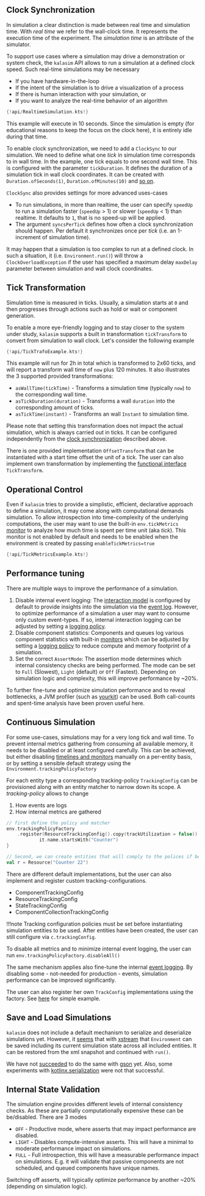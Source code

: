 ## Clock Synchronization

In simulation a clear distinction is made between real time and simulation time. With *real time* we refer to the wall-clock time. It represents the execution time of the experiment. The *simulation time* is an attribute of the simulator.

To support use cases where a simulation may drive a demonstration or system check, the `kalasim` API allows to run a simulation at a defined clock speed. Such real-time simulations may be necessary

* If you have hardware-in-the-loop
* If the intent of the simulation is to drive a visualization of a process
* If there is human interaction with your simulation, or
* If you want to analyze the real-time behavior of an algorithm

```kotlin hl_lines="9"
{!api/RealtimeSimulation.kts!}
```
This example will execute in 10 seconds. Since the simulation is empty (for educational reasons to keep the focus on the clock here), it is entirely idle during that time.

To enable clock synchronization, we need to add a `ClockSync` to our simulation. We need to define what one _tick_ in simulation time corresponds to in wall time. In the example, one tick equals to one second wall time. This is configured with the parameter `tickDuration`. It defines the duration of a simulation tick in wall clock coordinates. It can be created with `Duration.ofSeconds(1)`, `Duration.ofMinutes(10)` and [so on](https://docs.oracle.com/en/java/javase/11/docs/api/java.base/java/time/Duration.html).

`ClockSync` also provides settings for more advanced uses-cases

* To run simulations, in more than realtime, the user can specify `speedUp` to run a simulation faster (`speedUp` > 1) or slower (`speedUp` < 1) than realtime. It defaults to `1`, that is no speed-up will be applied.
* The argument `syncsPerTick` defines how often a clock synchronization should happen. Per default it synchronizes once per _tick_ (i.e. an 1-increment of simulation time).


It may happen that a simulation is too complex to run at a defined clock. In such a situation, it (i.e. `Environment.run()`) will throw a `ClockOverloadException` if the user has specified a maximum delay `maxDelay` parameter between simulation and wall clock coordinates.


<!-- Inspired by <https://simpy.readthedocs.io/en/latest/topical_guides/real-time-simulations.html>-->

## Tick Transformation

Simulation time is measured in ticks. Usually, a simulation starts at `0` and then progresses through actions such as hold or wait or component generation.

To enable a more eye-friendly logging and to stay closer to the system under study, `kalasim` supports a built in transformation `tickTransform` to convert from simulation to wall clock. Let's consider the following example

```kotlin hl_lines="9"
{!api/TickTrafoExample.kts!}
```
This example will run for 2h in total which is transformed to 2x60 ticks, and will report a transform wall time of `now` plus 120 minutes. It also illustrates the 3 supported provided transformations:

* `asWallTime(tickTime)` - Transforms a simulation time (typically `now`) to the corresponding wall time.
* `asTickDuration(duration)` - Transforms a wall `duration` into the corresponding amount of ticks.
* `asTickTime(instant)` - Transforms an wall `Instant` to simulation time.
 

Please note that setting this transformation does not impact the actual simulation, which is always carried out in ticks. It can be configured independently from the [clock synchronization](#clock-synchronization) described above.

There is one provided implementation `OffsetTransform` that can be instantiated with  a start time offset the unit of a tick. The user can also implement own transformation by implementing the [functional interface](https://kotlinlang.org/docs/reference/fun-interfaces.html) `TickTransform`.

## Operational Control

Even if `kalasim` tries to provide a simplistic, efficient, declarative approach to define a simulation, it may come along with computational demands simulation. To allow introspection into time-complexity of the underlying computations, the user may want to use the built-in `env.tickMetrics` [monitor](monitors.md) to analyze how much time is spent per time unit (aka *tick*). This monitor is not enabled by default and needs to be enabled when the environment is created by passing `enableTickMetrics=true`

```kotlin hl_lines="5"
{!api/TickMetricsExample.kts!}
```

[comment]: <> (<!-- Also see https://cran.r-project.org/web/packages/simmer/vignettes/simmer-01-introduction.html#replication --> )

## Performance tuning

There are multiple ways to improve the performance of a simulation. 

1. Disable internal event logging: The [interaction model](component.md) is configured by default to provide insights into the simulation via the [event log](events.md). However, to optimize performance of a simulation a user may want to consume only custom event-types. If so, internal interaction logging can be adjusted by setting a [logging policy](#continuous-simulation).  
2. Disable component statistics: Components and queues log various component statistics with built-in [monitors](monitors.md) which can be adjusted by setting a [logging policy](#continuous-simulation) to reduce compute and memory footprint of a simulation.  
3. Set the correct `AssertMode`: The assertion mode determines which internal consistency checks are being performed.  The mode can be set to `Full` (Slowest), `Light` (default) or `Off` (Fastest). Depending on simulation logic and complexity, this will improve performance by ~20%.


To further fine-tune and optimize simulation performance and to reveal bottlenecks, a JVM profiler (such as [yourkit](https://www.yourkit.com/)) can be used. Both call-counts and spent-time analysis have been proven useful here. 

## Continuous Simulation

For some use-cases, simulations may for a very long tick and wall time. To prevent internal metrics gathering from consuming all available memory, it needs to be disabled or at least configured carefully. This can be achieved, but either disabling [timelines and monitors](monitors.md) manually on a per-entity basis, or by setting a sensible default strategy using the `Environment.trackingPolicyFactory`

For each entity type a corresponding tracking-policy `TrackingConfig` can be provisioned along with an entity matcher to narrow down its scope. A _tracking-policy_ allows to change 

1. How events are logs 
2. How internal metrics are gathered

```kotlin
// first define the policy and matcher
env.trackingPolicyFactory
    .register(ResourceTrackingConfig().copy(trackUtilization = false)) {
            it.name.startsWith("Counter")
}

// Second, we can create entities that will comply to the polices if being matched
val r = Resource("Counter 22")
```

There are different default implementations, but the user can also implement and register custom tracking-configurations.

* ComponentTrackingConfig
* ResourceTrackingConfig
* StateTrackingConfig
* ComponentCollectionTrackingConfig


!!!note
    Tracking configuration policies must be set before instantiating simulation entities to be used. After entities have been created, the user can still configure via `c.trackingConfig`.

To disable all metrics and to minimize internal event logging, the user can run `env.trackingPolicyFactory.disableAll()`

The same mechanism applies also fine-tune the internal [event logging](events.md). By disabling some -  not-needed for production - events, simulation performance can be improved significantly.

The user can also register her own `TrackConfig` implementations using the factory. See [here](https://github.com/holgerbrandl/kalasim/blob/4f284e6f52ab9ab2f09b6bf5331f4fd413476702/src/test/kotlin/org/kalasim/test/ComponentTests.kt#L134-L134) for simple example. 



## Save and Load Simulations

<!-- TODO learn from https://github.com/r-simmer/simmer.json -->

`kalasim` does not include a default mechanism to serialize and deserialize simulations yet. However, it [seems](https://github.com/holgerbrandl/kalasim/blob/master/src/test/kotlin/org/kalasim/experimental/SaveLoadSimulation.kt) that with [xstream](https://x-stream.github.io/) that `Environment` can be saved including its current simulation state across all included entities. It can be restored from the xml snapshot and continued with `run()`.

 We have not [succeeded](https://github.com/holgerbrandl/kalasim/blob/master/src/test/kotlin/org/kalasim/misc/SaveLoadSimulation.kt#L39) to do the same with [gson](https://github.com/google/gson) yet. Also, some experiments with [kotlinx.serialization](https://github.com/Kotlin/kotlinx.serialization) were not that successful.
 

## Internal State Validation

The simulation engine provides different levels of internal consistency checks. As these are partially computationally expensive these can be be/disabled. There are 3 modes

* `OFF` - Productive mode, where asserts that may impact performance are disabled.
* `LIGHT` - Disables compute-intensive asserts. This will have a minimal to moderate performance impact on simulations.
* `FULL` - Full introspection, this will have a measurable performance impact on simulations. E.g. it will validate that passive components are not scheduled, and queued components have unique names.

Switching off asserts, will typically optimize performance by another ~20% (depending on simulation logic).